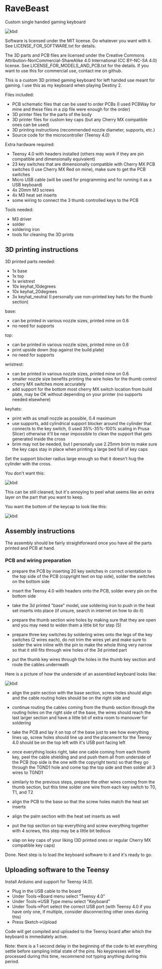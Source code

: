 # RaveBeast
Custom single handed gaming keyboard

![kbd](https://github.com/flamepygmy/RaveBeast/blob/main/pictures/fully_assembled.jpg?raw=true)

Software is licensed under the MIT license. Do whatever you want with it. See LICENSE_FOR_SOFTWARE.txt for details.

The 3D parts and PCB files are licensed under the Creative Commons Attribution-NonCommercial-ShareAlike 4.0 International (CC BY-NC-SA 4.0) license. See LICENSE_FOR_MODELS_AND_PCB.txt for the details. If you want to use this for commercial use, contact me on github.

This is a custom 3D printed gaming keyboard for left handed use meant for gaming. I use this as my keyboard when playing Destiny 2.

Files included:
   - PCB schematic files that can be used to order PCBs (I used PCBWay for mine and these files in a zip file were enough for the order)
   - 3D printer files for the parts of the body
   - 3D printer files for custom key caps (but any Cherry MX compatible ones can be used)
   - 3D printing instructions (recommended nozzle diameter, supports, etc.)
   - Source code for the microcontroller (Teensy 4.0)

Extra hardware required:
   - Teensy 4.0 with headers installed (others may work if they are pin compatible and dimensionally equivalent)
   - 23 key switches that are dimensionally compatible with Cherry MX PCB switches (I use Cherry MX Red on mine),
     make sure to get the PCB switches
   - Micro USB cable (will be used for programming and for running it as a USB keyboard)
   - 4x 20mm M3 screws
   - 4x M3 heat set inserts
   - some wiring to connect the 3 thumb controlled keys to the PCB
    
Tools needed:
   - M3 driver
   - solder
   - soldering iron
   - tools for cleaning the 3D prints

## 3D printing instructions

3D printed parts needed:
 - 1x base
 - 1x top
 - 1x wristrest
 - 10x keyhat_10degrees
 - 10x keyhat_20degrees
 - 3x keyhat_neutral (I personally use non-printed key hats for the thumb section)

base:
  - can be printed in various nozzle sizes, printed mine on 0.6
  - no need for supports

top:
  - can be printed in various nozzle sizes, printed mine on 0.6
  - print upside down (top against the build plate)
  - no need for supports

wristrest:
  - can be printed in various nozzle sizes, printed mine on 0.6
  - smaller nozzle size benefits printing the wire holes for the thumb control cherry MX switches more accurately
  - add support for the bottom most cherry MX switch location from build plate,
    may be OK without depending on your printer (no supports needed elsewhere)

keyhats:
  - print with as small nozzle as possible, 0.4 maximum
  - use supports, add cylindrical support blocker around the cylinder that connects to the key switch, (I used 35%-35%-100% scaling in Prusa Slicer)
    otherwise it'll be near impossible to clean the support that gets generated inside the cross
  - brim may not be needed, but I personally use 2.25mm brim to make sure the key caps stay in place when printing a large bed full of key caps

Set the support blocker radius large enough so that it doesn't hug the cylinder with the cross.

You don't want this:

![kbd](https://github.com/flamepygmy/RaveBeast/blob/main/pictures/30_radius_support_blocker.png?raw=true)

This can be still cleaned, but it's annoying to peel what seems like an extra layer on the part that you want to keep.

You want the bottom of the keycap to look like this:

![kbd](https://github.com/flamepygmy/RaveBeast/blob/main/pictures/35_radius_support_blocker.png?raw=true)

## Assembly instructions

The assembly should be fairly straightforward once you have all the parts printed and PCB at hand.

### PCB and wiring preparation

- prepare the PCB by inserting 20 key switches in correct orientation to the top side of the PCB (copyright text on top side), solder the switches on the bottom side

- insert the Teensy 4.0 with headers onto the PCB, solder every pin on the bottom side

- take the 3d printed "base" model, use soldering iron to push in the heat set inserts into place (if unsure, search in internet on how to do it)

- prepare the thumb section wire holes by making sure that they are open and you may need to widen them a little bit for step (5)

- prepare three key switches by soldering wires onto the legs of the key switches (2 wires each), do not trim the wires yet
  and make sure to solder the wire inline with the pin to make the whole thing very narrow so that it still fits through wire holes of the 3d printed part

- put the thumb key wires through the holes in the thumb key section and route the cables underneath

Here is a picture of how the underside of an assembled keyboard looks like:

![kbd](https://github.com/flamepygmy/RaveBeast/blob/main/pictures/cable_routing_bottom.jpg?raw=true)

- align the palm section with the base section, screw holes should align and the cable routing holes should be on the right side and

- continue routing the cables coming from the thumb section through the routing holes on the right side of the base, the wires should
  reach the last larger section and have a little bit of extra room to manouver for soldering

- take the PCB and lay it on top of the base just to see how everything lines up, screw holes should line up and the placement for the
  Teensy 4.0 should be on the top left with it's USB port facing left

- once everything looks right, take one cable coming from each thumb key, peel the cable shielding and and push them all from underside
  of the PCB (top side is the one with the copyright texts) so that they go through the TGND1 hole and come top the top side and then
  solder all 3 wires to TGND1

- similarly to the previous steps, prepare the other wires coming from the thumb section, but this time solder one wire from each key
  switch to T0, T1, and T2
  
- align the PCB to the base so that the screw holes match the heat set inserts

- align the palm section with the heat set inserts as well

- put the top section on top everything and screw everything together with 4 screws, this step may be a little bit tedious

- slap on key caps of your liking (3D printed ones or regular Cherry MX compatible key caps)

Done. Next step is to load the keyboard software to it and it's ready to go. 

## Uploading software to the Teensy

Install Arduino and support for Teensy (4.0).

- Plug in the USB cable to the board
- Under Tools->Board menu select "Teensy 4.0"
- Under Tools->USB Type menu select "Keyboard"
- Under Tools->Port select the correct USB port (with Teensy 4.0 if you have only one, if multiple, consider disconnecting other ones during this)
- Press Sketch->Upload

Code will get compiled and uploaded to the Teensy board after which the keyboard is immediately active.

Note: there is a 1 second delay in the beginning of the code to let everything settle before sampling initial state of the pins.
      No keypresses will be processed during this time, recommend not typing anything during this period.


 
